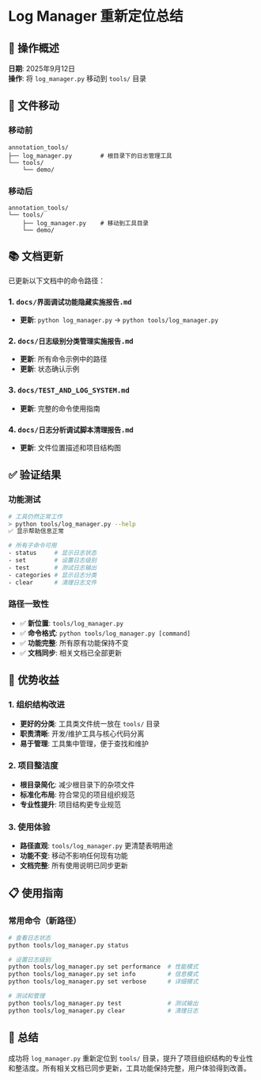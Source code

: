 # Log Manager 重新定位总结

## 🎯 操作概述

**日期**: 2025年9月12日  
**操作**: 将 `log_manager.py` 移动到 `tools/` 目录

## 📁 文件移动

### 移动前
```
annotation_tools/
├── log_manager.py        # 根目录下的日志管理工具
└── tools/
    └── demo/
```

### 移动后  
```
annotation_tools/
└── tools/
    ├── log_manager.py    # 移动到工具目录
    └── demo/
```

## 📚 文档更新

已更新以下文档中的命令路径：

### 1. `docs/界面调试功能隐藏实施报告.md`
- **更新**: `python log_manager.py` → `python tools/log_manager.py`

### 2. `docs/日志级别分类管理实施报告.md`  
- **更新**: 所有命令示例中的路径
- **更新**: 状态确认示例

### 3. `docs/TEST_AND_LOG_SYSTEM.md`
- **更新**: 完整的命令使用指南

### 4. `docs/日志分析调试脚本清理报告.md`
- **更新**: 文件位置描述和项目结构图

## ✅ 验证结果

### 功能测试
```bash
# 工具仍然正常工作
> python tools/log_manager.py --help
✅ 显示帮助信息正常

# 所有子命令可用
- status     # 显示日志状态
- set        # 设置日志级别  
- test       # 测试日志输出
- categories # 显示日志分类
- clear      # 清理日志文件
```

### 路径一致性
- ✅ **新位置**: `tools/log_manager.py` 
- ✅ **命令格式**: `python tools/log_manager.py [command]`
- ✅ **功能完整**: 所有原有功能保持不变
- ✅ **文档同步**: 相关文档已全部更新

## 🎯 优势收益

### 1. 组织结构改进
- **更好的分类**: 工具类文件统一放在 `tools/` 目录
- **职责清晰**: 开发/维护工具与核心代码分离
- **易于管理**: 工具集中管理，便于查找和维护

### 2. 项目整洁度
- **根目录简化**: 减少根目录下的杂项文件
- **标准化布局**: 符合常见的项目组织规范
- **专业性提升**: 项目结构更专业规范

### 3. 使用体验
- **路径直观**: `tools/log_manager.py` 更清楚表明用途
- **功能不变**: 移动不影响任何现有功能
- **文档完整**: 所有使用说明已同步更新

## 📋 使用指南

### 常用命令（新路径）
```bash
# 查看日志状态
python tools/log_manager.py status

# 设置日志级别
python tools/log_manager.py set performance  # 性能模式
python tools/log_manager.py set info         # 信息模式
python tools/log_manager.py set verbose      # 详细模式

# 测试和管理
python tools/log_manager.py test             # 测试输出
python tools/log_manager.py clear            # 清理日志
```

## 🎉 总结

成功将 `log_manager.py` 重新定位到 `tools/` 目录，提升了项目组织结构的专业性和整洁度。所有相关文档已同步更新，工具功能保持完整，用户体验得到改善。
